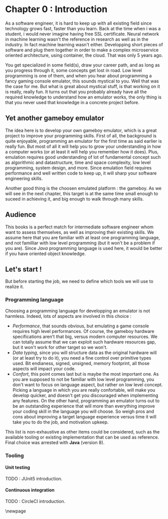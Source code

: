 # Chapter 0 : Introduction

As a software engineer, it is hard to keep up with all existing field since technology grows fast, faster
than you learn. Back at the time when i was a student, i would never imagine having free SSL certificate.
Neural network in machine learning wasn't the reference in research as well as in the industry. In fact
machine learning wasn't either. Developping short pieces of software and plug them together in order to
make a complex microservice oriented architecture, using container, the cloud. That was only 5 years ago.

You get specialized in some field(s), draw your career path, and as long as you progress through it, some
concepts get lost in road. Low level programming is one of them, and when you hear about programming a
fancy gaming console emulator, this sounds mystical to you. Well that was the case for me. But what is great
about mystical stuff, is that working on it is really, really fun. It turns out that you probably already
have all the required knowledge to understand how an emulator works, the only thing is that you never
used that knowledge in a concrete project before.

## Yet another gameboy emulator

The idea here is to develop your own gameboy emulator, which is a great project to improve your
programming skills. First of all, the background is quite enjoyable, programming an emulator for the
first time as said earlier is really fun. But most of all it will help you to grow your understanding
in how a computer works (or at least it will help you remember how it does). Plus, emulation requires
good understanding of lot of fundamental concept such as algorithmic and datastructure, time and space
complexity, low level programming, system design, and more. Since emulation field requires performance
and well written code to keep up, it will sharp your software engineering skills.

Another good thing is the choosen emulated platform : the gameboy. As we will see in the next chapter,
this target is at the same time small enough to suceed in achieving it, and big enough to walk through
many skills.

## Audience

This books is a perfect match for intermediate software engineer whom want to assess themselves, as well
as improving their existing skills. We assume here that you are familiar with at least one programming
language, and not familliar with low level programming (but it won't be a problem if you are). Since
*Java* programming language is used here, it would be better if you have oriented object knowledge.

## Let's start !

But before starting the job, we need to define which tools we will use to realize it.

### Programming language

Choosing a programming language for developping an emulator is not harmless. Indeed, lots of aspects are
involved in this choice :

- _Performance_, that sounds obvious, but emulating a game console requires high level performances. Of
course, the gameboy hardware specifications aren't that big, versus modern computer resources. We can
totally assume that we can exploit such hardware resources gap, but it won't work for other target so
we won't.
- _Data typing_, since you will structure data as the original hardware will (or at least try to do it),
you need a fine control over primitive types used. Bit endianess, signed, unsigned, memory footprint,
all those aspects will impact your code.
- _Confort_, this point comes last but is maybe the most important one. As you are supposed to not be
familiar with low level programming, you don't want to focus on language aspect, but rather on low
level concept. Picking a language in which you are really confortable, will make you develop
quicker, and doesn't get you discouraged when implementing any features. On the other hand, programming
an emulator turns out to be an outstanding experience that will more than everything improve your coding
skill in the language you will choose. So weigh pros and cons about improving a target language experience
versus time it will take you to do the job, and motivation upkeep.

This list is non-exhaustive as other items could be considered, such as the available tooling or existing
implementation that can be used as reference. Final choice was arrested with **Java** (version 8).

### Tooling

#### Unit testing

TODO : JUnit5 introduction.

#### Continuous integration

TODO : CircleCI introduction.

\newpage
